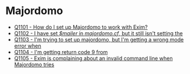 Majordomo
====

- [Q1101 - How do I set up Majordomo to work with Exim?](Q1101)
- [Q1102 - I have set *\$mailer* in *majordomo.cf*, but it still isn't setting the](Q1102)
- [Q1103 - I'm trying to set up majordomo, but I'm getting a wrong mode error when](Q1103)
- [Q1104 - I'm getting return code 9 from](Q1104)
- [Q1105 - Exim is complaining about an invalid command line when Majordomo tries](Q1105)
